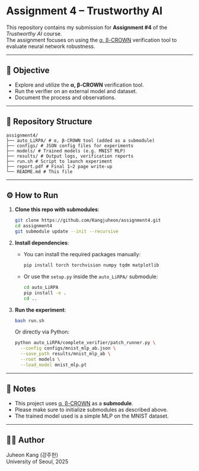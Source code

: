 # Assignment 4 – Trustworthy AI

This repository contains my submission for **Assignment #4** of the *Trustworthy AI* course.  
The assignment focuses on using the [α, β-CROWN](https://github.com/Verified-Intelligence/auto_LiRPA) verification tool to evaluate neural network robustness.

---

## 🧪 Objective

- Explore and utilize the **α, β-CROWN** verification tool.
- Run the verifier on an external model and dataset.
- Document the process and observations.

---

## 📂 Repository Structure
```
assignment4/
├── auto_LiRPA/ # α, β-CROWN tool (added as a submodule)
├── configs/ # JSON config files for experiments
├── models/ # Trained models (e.g. MNIST MLP)
├── results/ # Output logs, verification reports
├── run.sh # Script to launch experiment
├── report.pdf # Final 1–2 page write-up
└── README.md # This file
```

---

## ⚙️ How to Run

1. **Clone this repo with submodules**:
    ```bash
    git clone https://github.com/Kangjuheon/assignment4.git
    cd assignment4
    git submodule update --init --recursive
    ```

2. **Install dependencies**:
    - You can install the required packages manually:
      ```bash
      pip install torch torchvision numpy tqdm matplotlib
      ```

    - Or use the `setup.py` inside the `auto_LiRPA/` submodule:
      ```bash
      cd auto_LiRPA
      pip install -e .
      cd ..
      ```

3. **Run the experiment**:
    ```bash
    bash run.sh
    ```

    Or directly via Python:
    ```bash
    python auto_LiRPA/complete_verifier/patch_runner.py \
      --config configs/mnist_mlp_ab.json \
      --save_path results/mnist_mlp_ab \
      --root models \
      --load_model mnist_mlp.pt
    ```

---

## 📌 Notes

- This project uses [α, β-CROWN](https://github.com/Verified-Intelligence/auto_LiRPA) as a **submodule**.
- Please make sure to initialize submodules as described above.
- The trained model used is a simple MLP on the MNIST dataset.

---

## 🧑‍💻 Author

Juheon Kang (강주헌)  
University of Seoul, 2025  
